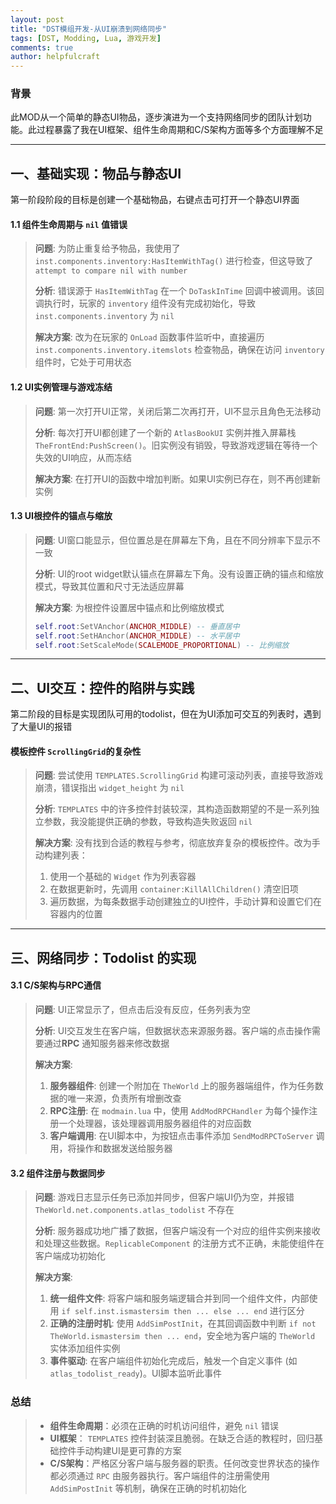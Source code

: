```yaml
---
layout: post
title: "DST模组开发-从UI崩溃到网络同步"
tags: [DST, Modding, Lua, 游戏开发]
comments: true
author: helpfulcraft
---
```


### 背景

此MOD从一个简单的静态UI物品，逐步演进为一个支持网络同步的团队计划功能。此过程暴露了我在UI框架、组件生命周期和C/S架构方面等多个方面理解不足

---

## 一、基础实现：物品与静态UI

第一阶段阶段的目标是创建一个基础物品，右键点击可打开一个静态UI界面

#### 1.1 组件生命周期与 `nil` 值错误

> **问题**: 为防止重复给予物品，我使用了 `inst.components.inventory:HasItemWithTag()` 进行检查，但这导致了 `attempt to compare nil with number` 
>
> **分析**: 错误源于 `HasItemWithTag` 在一个 `DoTaskInTime` 回调中被调用。该回调执行时，玩家的 `inventory` 组件没有完成初始化，导致 `inst.components.inventory` 为 `nil`
>
> **解决方案**: 改为在玩家的 `OnLoad` 函数事件监听中，直接遍历 `inst.components.inventory.itemslots` 检查物品，确保在访问 `inventory` 组件时，它处于可用状态

#### 1.2 UI实例管理与游戏冻结

> **问题**: 第一次打开UI正常，关闭后第二次再打开，UI不显示且角色无法移动
>
> **分析**: 每次打开UI都创建了一个新的 `AtlasBookUI` 实例并推入屏幕栈 `TheFrontEnd:PushScreen()`。旧实例没有销毁，导致游戏逻辑在等待一个失效的UI响应，从而冻结
>
> **解决方案**: 在打开UI的函数中增加判断。如果UI实例已存在，则不再创建新实例

#### 1.3 UI根控件的锚点与缩放

> **问题**: UI窗口能显示，但位置总是在屏幕左下角，且在不同分辨率下显示不一致
>
> **分析**: UI的root widget默认锚点在屏幕左下角。没有设置正确的锚点和缩放模式，导致其位置和尺寸无法适应屏幕
>
> **解决方案**: 为根控件设置居中锚点和比例缩放模式
> ```lua
> self.root:SetVAnchor(ANCHOR_MIDDLE) -- 垂直居中
> self.root:SetHAnchor(ANCHOR_MIDDLE) -- 水平居中
> self.root:SetScaleMode(SCALEMODE_PROPORTIONAL) -- 比例缩放
> ```

---

## 二、UI交互：控件的陷阱与实践

第二阶段的目标是实现团队可用的todolist，但在为UI添加可交互的列表时，遇到了大量UI的报错

####  模板控件 `ScrollingGrid`的复杂性

> **问题**: 尝试使用 `TEMPLATES.ScrollingGrid` 构建可滚动列表，直接导致游戏崩溃，错误指出 `widget_height` 为 `nil`
>
> **分析**: `TEMPLATES` 中的许多控件封装较深，其构造函数期望的不是一系列独立参数，我没能提供正确的参数，导致构造失败返回 `nil`
>
> **解决方案**: 没有找到合适的教程与参考，彻底放弃复杂的模板控件。改为手动构建列表：
> 1.  使用一个基础的 `Widget` 作为列表容器
> 2.  在数据更新时，先调用 `container:KillAllChildren()` 清空旧项
> 3.  遍历数据，为每条数据手动创建独立的UI控件，手动计算和设置它们在容器内的位置

---

## 三、网络同步：Todolist 的实现

#### 3.1 C/S架构与RPC通信

> **问题**: UI正常显示了，但点击后没有反应，任务列表为空
>
> **分析**: UI交互发生在客户端，但数据状态来源服务器。客户端的点击操作需要通过**RPC** 通知服务器来修改数据
>
> **解决方案**: 
> 1.  **服务器组件**: 创建一个附加在 `TheWorld` 上的服务器端组件，作为任务数据的唯一来源，负责所有增删改查
> 2.  **RPC注册**: 在 `modmain.lua` 中，使用 `AddModRPCHandler` 为每个操作注册一个处理器，该处理器调用服务器组件的对应函数
> 3.  **客户端调用**: 在UI脚本中，为按钮点击事件添加 `SendModRPCToServer` 调用，将操作和数据发送给服务器

#### 3.2 组件注册与数据同步

> **问题**: 游戏日志显示任务已添加并同步，但客户端UI仍为空，并报错 `TheWorld.net.components.atlas_todolist` 不存在
>
> **分析**: 服务器成功地广播了数据，但客户端没有一个对应的组件实例来接收和处理这些数据。`ReplicableComponent` 的注册方式不正确，未能使组件在客户端成功初始化
>
> **解决方案**:
> 1.  **统一组件文件**: 将客户端和服务端逻辑合并到同一个组件文件，内部使用 `if self.inst.ismastersim then ... else ... end` 进行区分
> 2.  **正确的注册时机**: 使用 `AddSimPostInit`，在其回调函数中判断 `if not TheWorld.ismastersim then ... end`，安全地为客户端的 `TheWorld` 实体添加组件实例
> 3.  **事件驱动**: 在客户端组件初始化完成后，触发一个自定义事件 (如 `atlas_todolist_ready`)。UI脚本监听此事件

### 总结

> *   **组件生命周期**：必须在正确的时机访问组件，避免 `nil` 错误
> *   **UI框架**： `TEMPLATES` 控件封装深且脆弱。在缺乏合适的教程时，回归基础控件手动构建UI是更可靠的方案
> *   **C/S架构**：严格区分客户端与服务器的职责。任何改变世界状态的操作都必须通过 `RPC` 由服务器执行。客户端组件的注册需使用 `AddSimPostInit` 等机制，确保在正确的时机初始化